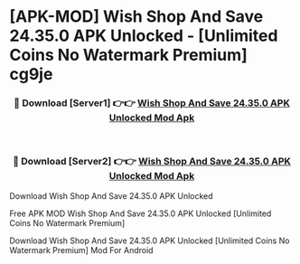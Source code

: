 # [APK-MOD] Wish  Shop And Save 24.35.0 APK Unlocked - [Unlimited Coins No Watermark Premium] cg9je



<div align="center">
<h3>🔴 Download [Server1] 👉👉 <a href="https://momento.my/?title=Wish__Shop_And_Save_24.35.0_APK_Unlocked">Wish  Shop And Save 24.35.0 APK Unlocked Mod Apk</a></h3><br>

<h3>🔴 Download [Server2] 👉👉 <a href="https://momento.my/?title=Wish__Shop_And_Save_24.35.0_APK_Unlocked">Wish  Shop And Save 24.35.0 APK Unlocked Mod Apk</a></h3>
</div>



Download Wish  Shop And Save 24.35.0 APK Unlocked 

Free APK MOD Wish  Shop And Save 24.35.0 APK Unlocked [Unlimited Coins No Watermark Premium]

Download Wish  Shop And Save 24.35.0 APK Unlocked [Unlimited Coins No Watermark Premium] Mod For Android
